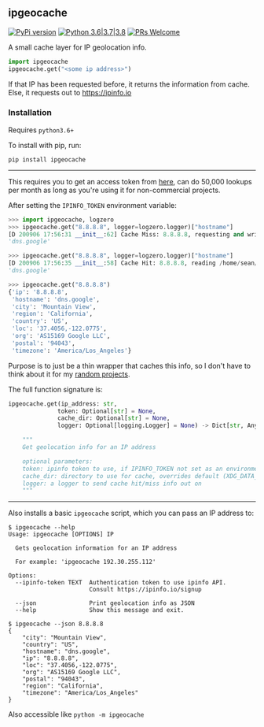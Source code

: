 ## ipgeocache

[![PyPi version](https://img.shields.io/pypi/v/ipgeocache.svg)](https://pypi.python.org/pypi/ipgeocache) [![Python 3.6|3.7|3.8](https://img.shields.io/pypi/pyversions/ipgeocache.svg)](https://pypi.python.org/pypi/ipgeocache) [![PRs Welcome](https://img.shields.io/badge/PRs-welcome-brightgreen.svg?style=flat-square)](http://makeapullrequest.com)

A small cache layer for IP geolocation info.

```python
import ipgeocache
ipgeocache.get("<some ip address>")
```

If that IP has been requested before, it returns the information from cache. Else, it requests out to <https://ipinfo.io>

### Installation

Requires `python3.6+`

To install with pip, run:

    pip install ipgeocache

---

This requires you to get an access token from [here](https://ipinfo.io/signup), can do 50,000 lookups per month as long as you're using it for non-commercial projects.

After setting the `IPINFO_TOKEN` environment variable:

```python
>>> import ipgeocache, logzero
>>> ipgeocache.get("8.8.8.8", logger=logzero.logger)["hostname"]
[D 200906 17:56:31 __init__:62] Cache Miss: 8.8.8.8, requesting and writing to /home/sean/.local/share/ipgeocache/8.8.8.8
'dns.google'

>>> ipgeocache.get("8.8.8.8", logger=logzero.logger)["hostname"]
[D 200906 17:56:35 __init__:58] Cache Hit: 8.8.8.8, reading /home/sean/.local/share/ipgeocache/8.8.8.8
'dns.google'

>>> ipgeocache.get("8.8.8.8")
{'ip': '8.8.8.8',
 'hostname': 'dns.google',
 'city': 'Mountain View',
 'region': 'California',
 'country': 'US',
 'loc': '37.4056,-122.0775',
 'org': 'AS15169 Google LLC',
 'postal': '94043',
 'timezone': 'America/Los_Angeles'}
```

Purpose is to just be a thin wrapper that caches this info, so I don't have to think about it for my [random projects](https://github.com/seanbreckenridge/HPI#readme).

The full function signature is:

```python
ipgeocache.get(ip_address: str,
              token: Optional[str] = None,
              cache_dir: Optional[str] = None,
              logger: Optional[logging.Logger] = None) -> Dict[str, Any]

    """
    Get geolocation info for an IP address

    optional parameters:
    token: ipinfo token to use, if IPINFO_TOKEN not set as an environment variable
    cache_dir: directory to use for cache, overrides default (XDG_DATA_DIR/ipgeocache) if given
    logger: a logger to send cache hit/miss info out on
    """
```

---

Also installs a basic `ipgeocache` script, which you can pass an IP address to:

```
$ ipgeocache --help
Usage: ipgeocache [OPTIONS] IP

  Gets geolocation information for an IP address

  For example: 'ipgeocache 192.30.255.112'

Options:
  --ipinfo-token TEXT  Authentication token to use ipinfo API.
                       Consult https://ipinfo.io/signup

  --json               Print geolocation info as JSON
  --help               Show this message and exit.
```

```
$ ipgeocache --json 8.8.8.8
{
    "city": "Mountain View",
    "country": "US",
    "hostname": "dns.google",
    "ip": "8.8.8.8",
    "loc": "37.4056,-122.0775",
    "org": "AS15169 Google LLC",
    "postal": "94043",
    "region": "California",
    "timezone": "America/Los_Angeles"
}
```

Also accessible like `python -m ipgeocache`
